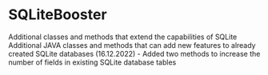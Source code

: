 # SQLiteBooster
Additional classes and methods that extend the capabilities of SQLite
Additional JAVA classes and methods that can add new features to already created SQLite databases
(16.12.2022) - Added two methods to increase the number of fields in existing SQLite database tables
